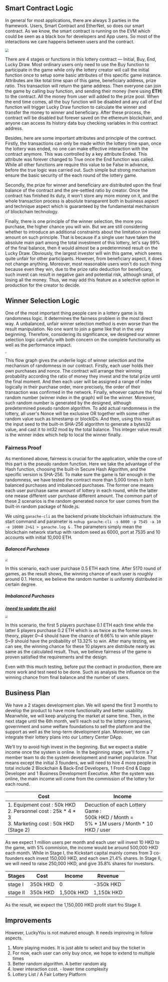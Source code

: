 ## Smart Contract Logic

In general for most applications, there are always 3 parties in the framework. Users, Smart Contract and EtherNet, so does our smart contract. As we know, the smart contract is running on the EVM which could be seen as a black box for developers and App users. So most of the interactions we care happens between users and the contract.

<img src="./contract-logic.png" style="zoom:70%"/>

There are 4 stages or functions in this lottery contract — Initial, Buy, End, Lucky Draw. Most ordinary users only need to use the Buy function to participate in the game while only the lottery creator will call the initial function once to setup some basic attributes of this specific game instance. Attributes are like total time span of this game, beneficiary address, prize ratio. This transaction will return the game address. Then everyone can join the game by calling buy function, and sending their money (here using **ETH**) to the contract. All the money from user will added to the prize pool. When the end time comes, all the buy function will be disabled and any call of End function will trigger Lucky Draw function to calculate the winner and transfer the money to winner and beneficiary. After these process, the contract will be disabled but forever saved on the ethereum blockchain, and anyone can access its history data buy checking variables in this contract address.

Besides, here are some important attributes and principle of the contract. Firstly, the transactions can only be made within the lottery time span, once the lottery was ended, no one can make effective interaction with the contract anymore. This was controlled by a key attribute Ended. This attribute was forever changed to True once the End function was called. While all other functions are require this value to be False in advance, before the true logic was carried out. Such simple but strong mechanism ensure the basic security of the each round of the lottery game.

Secondly, the prize for winner and beneficiary are distributed upon the final balance of the contract and the pre-settled ratio by creator. Once the contract has finished its duty, it won't store any more money on it, and the whole transaction process is absolute transparent both in business aspect and technique aspect which is guaranteed by the fundamental mechanism of blockchain technology.

Finally, there is one principle of the winner selection, the more you purchase, the higher chance you will win. But we are still considering whether to introduce an additional constraints about the limitation on invest amount on such principle. That is because if a single user have taken the absolute main part among the total investment of this lottery, let's say 99% of the final balance, then it would almost be a predetermined result on the Lucky Draw. Obviously, the largest investor will win this game, which seems quite unfair for other participants. However, from beneficiary aspect, it does not change anything. Moreover, most reasonable users won't do such thing because even they win, due to the prize ratio deduction for beneficiary, such invest can result in negative gain and potential risk, although small, of losing all the money. Thus, we may add this feature as a selective option in production for the creator to decide.



## Winner Selection Logic

One of the most important thing people care in a lottery game is its randomness logic. It determines the fairness problem in the most direct way. A unbalanced, unfair winner selection method is even worse than the result manipulation. No one want to join a game like that in the very beginning. Therefore, considering its significance, we designed our winner selection logic carefully with both concern on the complete functionality as well as the performance impact.

<img src="./winner-selection.png" style="zoom:25%"/>

This flow graph gives the underlie logic of winner selection and the mechanism of randomness in our contract. Firstly, each user holds their own purchases and nonce. The contract will arrange their winning probability according the ratio of money they invest and the total prize until the final moment. And then each user will be assigned a range of index logically in their purchase order, more precisely, the order of their transaction was confirmed in the network. Finally, whoever capture the final random number (winner index in the graph) will be the winner. Moreover, such random number is generated by the designed, although predetermined pseudo random algorithm. To add actual randomness in the lottery, all user's Nonce will be exclusive OR together with some other random value such as timestamp or blockIDs. And then, using this result as the input seed to the built-in SHA-256 algorithm to generate a bytes32 value, and cast it to int32 mod by the total balance. This integer value result is the winner index which help to local the winner finally.

### Fairness Proof

As mentioned above, fairness is crucial for the application, while the core of this part is the pseudo random function. Here we take the advantage of the Hash function, choosing the built-in Secure Hash Algorithm, and the specific version is SHA-256. To make sure the game is fair enough in the randomness, we have tested the contract more than 5,000 times in both balanced purchases and imbalanced purchases. The former one means each user purchase same amount of lottery in each round, while the latter one mease different user purchase different amount. The common part of these 2 scenarios is the random generated nonce for user comes from the built-in random package of Node.js.

We using `ganache-cli` as the backend private blockchain infrastructure. the start command and parameter is `nohup ganache-cli -s 6000 -p 7545 -a 10 -e 10000 2>&1 > ganache.log &` . The parameters simply mean the blockchain network startup with random seed as 6000, port at 7535 and 10 accounts with initial 10,000 ETH.

##### Balanced Purchases

<img src="./fairness-balanced.png" style="zoom:50%"/>

In this scenario, each user purchase 0.5 ETH each time. After 5170 round of games, as the result shows, the winning chance of each user is roughly around 0.1. Hence, we believe the random number is uniformly distributed in certain degree.

##### Imbalanced Purchases

***<u>(need to update the pic)</u>***

<img src="./fairness-imbalanced.png" style="zoom:50%"/>

In this scenario, the first 5 players purchase 0.1 ETH each time while the latter 5 players purchase 0.2 ETH which is as twice as the former ones. In theory, player 0~4 should have the chance of 6.66% to win while player 5~9 should have the probability of 13.32% to win. After many testing, we can see, the winning chance for these 10 players are distribute nearly as same as the calculated result. Thus, we believe fairness of the game is proven satisfied the requirements and the design.

Even with this much testing, before put the contract in production, there are more work and test need to be done. Such as analysis the influence on the winning chance from final balance and the number of users.

## Business Plan

We have a 2 stages development plan. We will spend the first 3 months to develop the product to have more functionality and better usability. Meanwhile, we will keep analyzing the market at same time. Then, in the next stage until the 6th month, we’ll reach out to the lottery companies, government and some welfare foundations to sell the platform and the support as well as the long-term development plan. Moreover, we can integrate their lottery plans into our Lottery Center DApp.

We’ll try to avoid high invest in the beginning. But we expect a stable income once the system is online. In the beginning stage, we'll form a 7 member team to do the system development and market popularize. That means except the initial 3 founders, we will need to hire 4 more people in total include 2 Blockchain & Back-End Developers, 1 Front-End & Dapp Developer and 1 Business Development Executive. After the system was online, the main income will come from the commission of the lottery for each round.

| Cost                                                         | Income                                                       |
| ------------------------------------------------------------ | ------------------------------------------------------------ |
| 1. Equipment cost : 50k HKD<br />2. Personnel cost : 25k * 4 * 3<br />3. Marketing cost : 50k HKD (Stage 2) | Decuction of each Lottery Game : <br />500k HKD / Month = <br />5% *  1M users / Month * 10 HKD / user |

As we expect 1 million users per month and each user will invest 10 HKD to the game, with 5% commision, the income would be around 500,000 HKD each month. While in Stage I, the Kickstart capital mainly comes from 3 co-founders each invest 150,000 HKD, and each own 21.4% shares. In Stage II, we will need to raise 250,000 HKD, and give 35.8% shares for investors.

| Stages   | Cost     | Income     | Revenue    |
| -------- | -------- | ---------- | ---------- |
| stage I  | 350k HKD | 0          | -350k HKD  |
| stage II | 350k HKD | 1,500k HKD | 1,150k HKD |

As the result, we expect the 1,150,000 HKD profit start fro Stage II.



## Improvements

However, LuckyYou is not matured enough. It needs improving in follow aspects. 

1. More playing modes. It is just able to select and buy the ticket in 
2. For now, each user can only buy once, we hope to extend to multiple times
3. Better random algorithm. A better random alg
4. lower interaction cost. - lower time complexity
5. Lottery List / A Fair Lottery Platform

